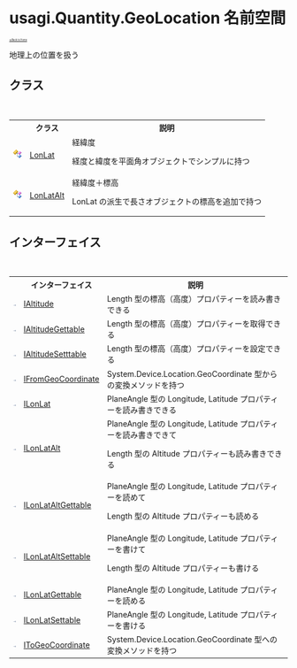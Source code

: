 # usagi.Quantity.GeoLocation 名前空間

<div style="font-size:30%"><a href="https://github.com/usagi/usagi.cs/blob/master/docs/Home.md">≪Back to Home</a></div> 

地理上の位置を扱う


## クラス
&nbsp;<table><tr><th></th><th>クラス</th><th>説明</th></tr><tr><td>![Public クラス](media/pubclass.gif "Public クラス")</td><td><a href="T_usagi_Quantity_GeoLocation_LonLat.md">LonLat</a></td><td>
経緯度 

経度と緯度を平面角オブジェクトでシンプルに持つ</td></tr><tr><td>![Public クラス](media/pubclass.gif "Public クラス")</td><td><a href="T_usagi_Quantity_GeoLocation_LonLatAlt.md">LonLatAlt</a></td><td>
経緯度＋標高 

LonLat の派生で長さオブジェクトの標高を追加で持つ</td></tr></table>

## インターフェイス
&nbsp;<table><tr><th></th><th>インターフェイス</th><th>説明</th></tr><tr><td>![Public インターフェイス](media/pubinterface.gif "Public インターフェイス")</td><td><a href="T_usagi_Quantity_GeoLocation_IAltitude.md">IAltitude</a></td><td>
Length 型の標高（高度）プロパティーを読み書きできる</td></tr><tr><td>![Public インターフェイス](media/pubinterface.gif "Public インターフェイス")</td><td><a href="T_usagi_Quantity_GeoLocation_IAltitudeGettable.md">IAltitudeGettable</a></td><td>
Length 型の標高（高度）プロパティーを取得できる</td></tr><tr><td>![Public インターフェイス](media/pubinterface.gif "Public インターフェイス")</td><td><a href="T_usagi_Quantity_GeoLocation_IAltitudeSetttable.md">IAltitudeSetttable</a></td><td>
Length 型の標高（高度）プロパティーを設定できる</td></tr><tr><td>![Public インターフェイス](media/pubinterface.gif "Public インターフェイス")</td><td><a href="T_usagi_Quantity_GeoLocation_IFromGeoCoordinate.md">IFromGeoCoordinate</a></td><td>
System.Device.Location.GeoCoordinate 型からの変換メソッドを持つ</td></tr><tr><td>![Public インターフェイス](media/pubinterface.gif "Public インターフェイス")</td><td><a href="T_usagi_Quantity_GeoLocation_ILonLat.md">ILonLat</a></td><td>
PlaneAngle 型の Longitude, Latitude プロパティーを読み書きできる</td></tr><tr><td>![Public インターフェイス](media/pubinterface.gif "Public インターフェイス")</td><td><a href="T_usagi_Quantity_GeoLocation_ILonLatAlt.md">ILonLatAlt</a></td><td>
PlaneAngle 型の Longitude, Latitude プロパティーを読み書きできて 

Length 型の Altitude プロパティーも読み書きできる</td></tr><tr><td>![Public インターフェイス](media/pubinterface.gif "Public インターフェイス")</td><td><a href="T_usagi_Quantity_GeoLocation_ILonLatAltGettable.md">ILonLatAltGettable</a></td><td>
PlaneAngle 型の Longitude, Latitude プロパティーを読めて 

Length 型の Altitude プロパティーも読める</td></tr><tr><td>![Public インターフェイス](media/pubinterface.gif "Public インターフェイス")</td><td><a href="T_usagi_Quantity_GeoLocation_ILonLatAltSettable.md">ILonLatAltSettable</a></td><td>
PlaneAngle 型の Longitude, Latitude プロパティーを書けて 

Length 型の Altitude プロパティーも書ける</td></tr><tr><td>![Public インターフェイス](media/pubinterface.gif "Public インターフェイス")</td><td><a href="T_usagi_Quantity_GeoLocation_ILonLatGettable.md">ILonLatGettable</a></td><td>
PlaneAngle 型の Longitude, Latitude プロパティーを読める</td></tr><tr><td>![Public インターフェイス](media/pubinterface.gif "Public インターフェイス")</td><td><a href="T_usagi_Quantity_GeoLocation_ILonLatSettable.md">ILonLatSettable</a></td><td>
PlaneAngle 型の Longitude, Latitude プロパティーを書ける</td></tr><tr><td>![Public インターフェイス](media/pubinterface.gif "Public インターフェイス")</td><td><a href="T_usagi_Quantity_GeoLocation_IToGeoCoordinate.md">IToGeoCoordinate</a></td><td>
System.Device.Location.GeoCoordinate 型への変換メソッドを持つ</td></tr></table>&nbsp;
